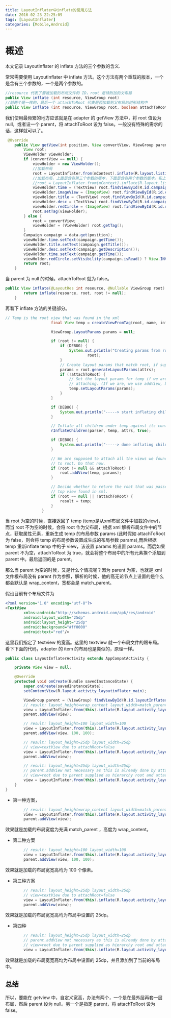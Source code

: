 ```yaml
---
title: LayoutInflater中inflate的使用方法
date: 2016-02-23 22:25:09
tags: [LayoutInflater]
categories: [Mobile,Android]
---
```

# 概述
本文记录 LayoutInflater 的 inflate 方法的三个参数的含义.

<!-- more -->

常常需要使用 LayoutInflater 中 inflate 方法。这个方法有两个重载的版本，一个是含有三个参数的，一个是两个参数的。

```java
//resource 代表了要被加载的布局文件的 ID，root 是待附加的父布局
public View inflate (int resource, ViewGroup root)
//前两个是一样的，最后一个 attachToRoot 代表是否加载到父布局的树形结构中
public View inflate (int resource, ViewGroup root, boolean attachToRoot) 
```

我们使用最频繁的地方应该就是在 adapter 的 getView 方法中，将 root 值设为 null，或者设一个 parent，将 attachToRoot 设为 false。一般没有特殊的需求的话，这样就可以了。

```java
 @Override
    public View getView(int position, View convertView, ViewGroup parent) {
        View root;
        ViewHolder viewHolder;
        if (convertView == null) {
            viewHolder = new ViewHolder();
            //加载布局
            root = LayoutInflater.from(mContext).inflate(R.layout.listitem_campaign, parent, false);
            //加载布局，上面是含有第三个参数的版本，下面是含有两个参数的版本。和上面的效果是一样的；
            //root = LayoutInflater.from(mContext).inflate(R.layout.listitem_campaign,null);
            viewHolder.time = (TextView) root.findViewById(R.id.campaignItemTimeTextView);
            viewHolder.imageView = (ImageView) root.findViewById(R.id.campaignItemImageView);
            viewHolder.title = (TextView) root.findViewById(R.id.campaignItemTitleTextView);
            viewHolder.desc = (TextView) root.findViewById(R.id.campaignItemDescTextView);
            viewHolder.redCircle = (ImageView) root.findViewById(R.id.redCircleImageView);
            root.setTag(viewHolder);
        } else {
            root = convertView;
            viewHolder = (ViewHolder) root.getTag();
        }
        Campaign campaign = data.get(position);
        viewHolder.time.setText(campaign.getTime());
        viewHolder.title.setText(campaign.getTitle());
        viewHolder.desc.setText(campaign.getDescription());
        viewHolder.time.setText(campaign.getTime());
        viewHolder.redCircle.setVisibility(campaign.isRead() ? View.INVISIBLE : View.VISIBLE);
        return root;
    }

```

当 parent 为 null 的时候，attachToRoot 就为 false。
```java
public View inflate(@LayoutRes int resource, @Nullable ViewGroup root) {
        return inflate(resource, root, root != null);
    }
```
再看下 inflate 方法的关键部分。
```java
// Temp is the root view that was found in the xml
                    final View temp = createViewFromTag(root, name, inflaterContext, attrs);

                    ViewGroup.LayoutParams params = null;

                    if (root != null) {
                        if (DEBUG) {
                            System.out.println("Creating params from root: " +
                                    root);
                        }
                        // Create layout params that match root, if supplied
                        params = root.generateLayoutParams(attrs);
                        if (!attachToRoot) {
                            // Set the layout params for temp if we are not
                            // attaching. (If we are, we use addView, below)
                            temp.setLayoutParams(params);
                        }
                    }

                    if (DEBUG) {
                        System.out.println("-----> start inflating children");
                    }

                    // Inflate all children under temp against its context.
                    rInflateChildren(parser, temp, attrs, true);

                    if (DEBUG) {
                        System.out.println("-----> done inflating children");
                    }

                    // We are supposed to attach all the views we found (int temp)
                    // to root. Do that now.
                    if (root != null && attachToRoot) {
                        root.addView(temp, params);
                    }

                    // Decide whether to return the root that was passed in or the
                    // top view found in xml.
                    if (root == null || !attachToRoot) {
                        result = temp;
                    }
                } 
```
当 root 为空的时候，直接返回了 temp (temp是从xml布局文件中加载的view)，而当 root 不为空的时候，会将 root 作为父布局，根据 xml 解析布局文件中的节点，获取属性元素，重新生成 temp 的布局参数 params (此时假如 attachToRoot 为 false，则会将 temp 的布局参数设置成生成的布局参数 params),而后根据 temp 重新inflate temp 中的子 view，该设置 params 的设置 params。而后如果 parent 不为空，attachToRoot 为 true，就会将整个布局中的所有元素挨个添加到 parent 中。最后返回的是 parent。

那么当 parent 为空的时候，又是什么个情况呢？因为 parent 为空，也就是 xml 文件根布局没有 parent 作为参照，解析的时候，他的高无论节点上设置的是什么都会默认是 wrap_content，宽都会是 match_parent。


假设目前有个布局文件为
```xml
<?xml version="1.0" encoding="utf-8"?>
<TextView
        xmlns:android="http://schemas.android.com/apk/res/android"
        android:layout_width="25dp"
        android:layout_height="25dp"
        android:background="#ff0000"
        android:text="red"/>
```

这里我们指定了 textview 的宽高。这里的 textview 就一个布局文件的跟布局。看下下面的代码，adapter 的 item 的布局也是类似的，原理一样。

```java
public class LayoutInflaterActivity extends AppCompatActivity {

    private View view = null;

    @Override
    protected void onCreate(Bundle savedInstanceState) {
        super.onCreate(savedInstanceState);
        setContentView(R.layout.activity_layoutinflater_main);

        ViewGroup parent = (ViewGroup) findViewById(R.id.layoutInflaterContainer);
        // result: layout_height=wrap_content layout_width=match_parent
        view = LayoutInflater.from(this).inflate(R.layout.activity_layoutinflater_sub, null);
        parent.addView(view);

        // result: layout_height=100 layout_width=100
        view = LayoutInflater.from(this).inflate(R.layout.activity_layoutinflater_sub, null);
        parent.addView(view, 100, 100);

        // result: layout_height=25dp layout_width=25dp
        // view=textView due to attachRoot=false
        view = LayoutInflater.from(this).inflate(R.layout.activity_layoutinflater_sub, parent, false);
        parent.addView(view);

        // result: layout_height=25dp layout_width=25dp
        // parent.addView not necessary as this is already done by attachRoot=true
        // view=root due to parent supplied as hierarchy root and attachRoot=true
        view = LayoutInflater.from(this).inflate(R.layout.activity_layoutinflater_sub, parent, true);
    }
}

```

- 第一种方案，

```java 
        // result: layout_height=wrap_content layout_width=match_parent
        view = LayoutInflater.from(this).inflate(R.layout.activity_layoutinflater_sub, null);
        parent.addView(view);
```

效果就是加载的布局宽度为充满 match_parent ，高度为 wrap_content。


- 第二种方案

```java
        // result: layout_height=100 layout_width=100
        view = LayoutInflater.from(this).inflate(R.layout.activity_layoutinflater_sub, null);
        parent.addView(view, 100, 100);
```
效果就是加载的布局宽宽高均为 100 个像素。


- 第三种方案

```java 
        // result: layout_height=25dp layout_width=25dp
        // view=textView due to attachRoot=false
        view = LayoutInflater.from(this).inflate(R.layout.activity_layoutinflater_sub, parent, false);
        parent.addView(view);
```

效果就是加载的布局宽宽高均为布局中设置的 25dp。

- 第四种

```java 
        // result: layout_height=25dp layout_width=25dp
        // parent.addView not necessary as this is already done by attachRoot=true
        // view=root due to parent supplied as hierarchy root and attachRoot=true
        view = LayoutInflater.from(this).inflate(R.layout.activity_layoutinflater_sub, parent, true);
```
效果就是加载的布局宽宽高均为布局中设置的 25dp，并且添加到了当前的布局中。

## 总结

所以，要能在 getview 中，自定义宽高，办法有两个，一个是在最外层再套一层布局，然后 parent 设为 null。另一个是指定 parent，将 attachToRoot 设为 false。

